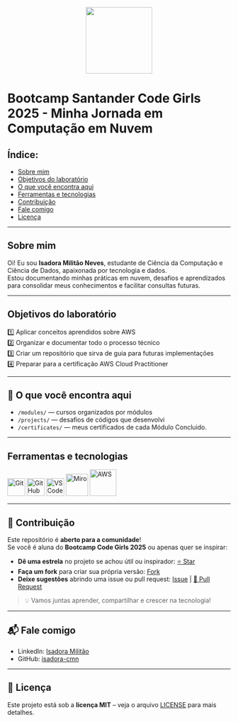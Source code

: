 <p align="center">
  <img src="https://upload.wikimedia.org/wikipedia/commons/9/93/Amazon_Web_Services_Logo.svg" width="150"/>
</p>

# Bootcamp Santander Code Girls 2025 - Minha Jornada em Computação em Nuvem



##  Índice:

- [Sobre mim](#-sobre-mim)
- [Objetivos do laboratório](#-objetivos-do-laboratório)
- [O que você encontra aqui](#-o-que-você-encontra-aqui)
- [Ferramentas e tecnologias](#-ferramentas-e-tecnologias)
- [Contribuição](#-contribuição)
- [Fale comigo](#-fale-comigo)
- [Licença](#-licença)

---

##  Sobre mim
Oi! Eu sou **Isadora Militão Neves**, estudante de Ciência da Computação e Ciência de Dados, apaixonada por tecnologia e dados.  
Estou documentando minhas práticas em nuvem, desafios e aprendizados para consolidar meus conhecimentos e facilitar consultas futuras.

---

##  Objetivos do laboratório

1️⃣ Aplicar conceitos aprendidos sobre AWS  
2️⃣ Organizar e documentar todo o processo técnico  
3️⃣ Criar um repositório que sirva de guia para futuras implementações  
4️⃣ Preparar para a certificação AWS Cloud Practitioner  

---

## 📂 O que você encontra aqui
- `/modules/` — cursos organizados por módulos  
- `/projects/` — desafios de códigos que desenvolvi  
- `/certificates/` — meus certificados de cada Módulo Concluido.

---

##  Ferramentas e tecnologias

<p>
  <img src="https://cdn.jsdelivr.net/gh/devicons/devicon/icons/git/git-plain.svg" title="Git" alt="Git" width="40px"/>
  <img src="https://cdn.jsdelivr.net/gh/devicons/devicon/icons/github/github-original.svg" title="GitHub" alt="GitHub" width="40px"/>
  <img src="https://cdn.jsdelivr.net/gh/devicons/devicon/icons/vscode/vscode-original.svg" title="VS Code" alt="VS Code" width="40px"/>
  <img src="./96b41ff4-b8d5-488b-85b5-6d9342e4e1bb.png" title="Miro" alt="Miro" width="50px"/>
  <img src="https://upload.wikimedia.org/wikipedia/commons/9/93/Amazon_Web_Services_Logo.svg" title="AWS" alt="AWS" width="60px"/>
</p>


---

## 🤝 Contribuição
Este repositório é **aberto para a comunidade**!  
Se você é aluna do **Bootcamp Code Girls 2025** ou apenas quer se inspirar:

- **Dê uma estrela** no projeto se achou útil ou inspirador: [⭐ Star](https://github.com/isadora-cmn/AWS-CodeGirls-2025/stargazers)  
- **Faça um fork** para criar sua própria versão: [ Fork](https://github.com/isadora-cmn/AWS-CodeGirls-2025/fork)  
- **Deixe sugestões** abrindo uma issue ou pull request: [ Issue](https://github.com/isadora-cmn/AWS-CodeGirls-2025/issues) | [🔧 Pull Request](https://github.com/isadora-cmn/AWS-CodeGirls-2025/pulls)  

> 💡 Vamos juntas aprender, compartilhar e crescer na tecnologia! 

---

## 📬 Fale comigo
- LinkedIn: [Isadora Militão](https://www.linkedin.com/in/isadora-milit%C3%A3o-neves-61b85a346/)  
- GitHub: [isadora-cmn](https://github.com/isadora-cmn)  

---

## 📄 Licença
Este projeto está sob a **licença MIT** – veja o arquivo [LICENSE](LICENSE) para mais detalhes.  

